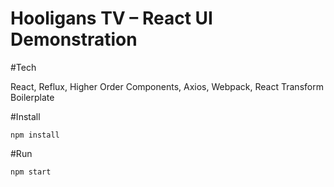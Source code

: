 Hooligans TV – React UI Demonstration
=======================================

#Tech

React, Reflux, Higher Order Components, Axios, Webpack, React Transform Boilerplate

#Install

```
npm install
```

#Run

```
npm start
```